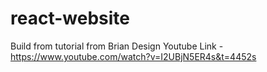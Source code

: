 # react-website
Build from tutorial from Brian Design
Youtube Link - https://www.youtube.com/watch?v=I2UBjN5ER4s&t=4452s
